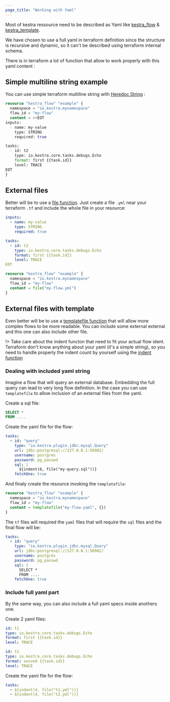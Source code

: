 ```yaml
---
page_title: "Working with Yaml"
---
```


Most of kestra ressource need to be described as Yaml like [kestra_flow](../resources/flow.md) & [kestra_template](../resources/template.md). 

We have chosen to use a full yaml in terraform definition since the structure is recursive and dynamic, so it can't be described using terraform internal schema. 

There is in terraform a lot of function that allow to work properly with this yaml content : 

## Simple multiline string example 
You can use simple terraform multiline string with [Heredoc String](https://www.terraform.io/docs/language/expressions/strings.html#heredoc-strings) :

```terraform
resource "kestra_flow" "example" {
  namespace = "io.kestra.mynamespace"
  flow_id = "my-flow"
  content = <<EOT
inputs:
  - name: my-value
    type: STRING
    required: true

tasks:
  - id: t2
    type: io.kestra.core.tasks.debugs.Echo
    format: first {{task.id}}
    level: TRACE
EOT
}
```

## External files 
Better will be to use a [file function](https://www.terraform.io/docs/language/functions/file.html). Just create a file `.yml` near your terraform `.tf` and include the whole file in your resource: 

```yml
inputs:
  - name: my-value
    type: STRING
    required: true

tasks:
  - id: t2
    type: io.kestra.core.tasks.debugs.Echo
    format: first {{task.id}}
    level: TRACE
EOT
```

```terraform
resource "kestra_flow" "example" {
  namespace = "io.kestra.mynamespace"
  flow_id = "my-flow"
  content = file("my-flow.yml")
}
```

## External files with template
Even better will be to use a [templatefile function](https://www.terraform.io/docs/language/functions/templatefile.html) that will allow more complex flows to be more readable. You can include some external external and this one can also include other file. 

!> Take care about the indent functon that need to fit your actual flow ident. Terraform don't know anything about your yaml (it's a simple string), so you need to handle properly the indent count by yourself using the [indent function](https://www.terraform.io/docs/language/functions/indent.html)

### Dealing with included yaml string
Imagine a flow that will query an external database. Embedding the full query can lead to very long flow definition. In the case you can use `templatefile` to allow inclusion of an external files from the yaml. 

Create a sql file:
```sql
SELECT * 
FROM ....
```

Create the yaml file for the flow:
```yaml
tasks:
  - id: "query"
    type: "io.kestra.plugin.jdbc.mysql.Query"
    url: jdbc:postgresql://127.0.0.1:56982/
    username: postgres
    password: pg_passwd
    sql: |
      ${indent(6, file("my-query.sql"))}
    fetchOne: true
```

And finaly create the resource invoking the `templatefile`: 
```terraform
resource "kestra_flow" "example" {
  namespace = "io.kestra.mynamespace"
  flow_id = "my-flow"
  content = templatefile("my-flow.yaml", {})
}
```

The `tf` files will required the `yaml` files that will require the `sql` files and the final flow will be: 

```yaml
tasks:
  - id: "query"
    type: "io.kestra.plugin.jdbc.mysql.Query"
    url: jdbc:postgresql://127.0.0.1:56982/
    username: postgres
    password: pg_passwd
    sql: |
      SELECT * 
      FROM ....
    fetchOne: true
```

### Include full yaml part 
By the same way, you can also include a full yaml specs inside anothers one. 

Create 2 yaml files:
```yaml
id: t1
type: io.kestra.core.tasks.debugs.Echo
format: first {{task.id}}
level: TRACE
```

```yaml
id: t2
type: io.kestra.core.tasks.debugs.Echo
format: second {{task.id}}
level: TRACE
```

Create the yaml file for the flow:
```yaml
tasks:
  - ${indent(4, file("t1.yml"))}
  - ${indent(4, file("t2.yml"))}
```
